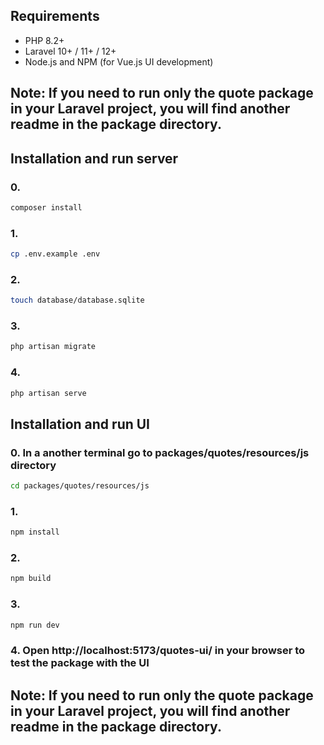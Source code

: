 
## Requirements

- PHP 8.2+
- Laravel 10+ / 11+ / 12+
- Node.js and NPM (for Vue.js UI development)

## Note: If you need to run only the quote package in your Laravel project, you will find another readme in the package directory.

## Installation and run server
 
### 0.

```bash
composer install
```

### 1.

```bash
cp .env.example .env
```

### 2. 

```bash
touch database/database.sqlite
```

### 3.

```bash
php artisan migrate
```

### 4. 

```bash
php artisan serve
```

## Installation and run UI

 
### 0. In a another terminal go to packages/quotes/resources/js directory

```bash
cd packages/quotes/resources/js
```

### 1.

```bash
npm install
```

### 2. 

```bash
npm build
```

### 3.

```bash
npm run dev
```

### 4. Open http://localhost:5173/quotes-ui/ in your browser to test the package with the UI

## Note: If you need to run only the quote package in your Laravel project, you will find another readme in the package directory.